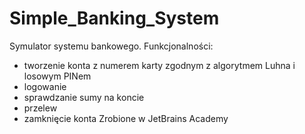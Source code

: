 # Simple_Banking_System
Symulator systemu bankowego.
Funkcjonalności:
* tworzenie konta z numerem karty zgodnym z algorytmem Luhna i losowym PINem
* logowanie
* sprawdzanie sumy na koncie
* przelew
* zamknięcie konta
Zrobione w JetBrains Academy

